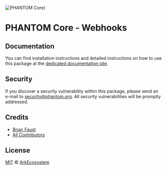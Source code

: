 ![PHANTOM Core](https://i.imgur.com/dPHOKrL.jpg))

# PHANTOM Core - Webhooks

## Documentation

You can find installation instructions and detailed instructions on how to use this package at the [dedicated documentation site](https://docs.phantom.org/guidebook/core/plugins/core-webhooks.html).

## Security

If you discover a security vulnerability within this package, please send an e-mail to security@phantom.org. All security vulnerabilities will be promptly addressed.

## Credits

-   [Brian Faust](https://github.com/faustbrian)
-   [All Contributors](../../../../contributors)

## License

[MIT](LICENSE) © [ArkEcosystem](https://ark.io)

